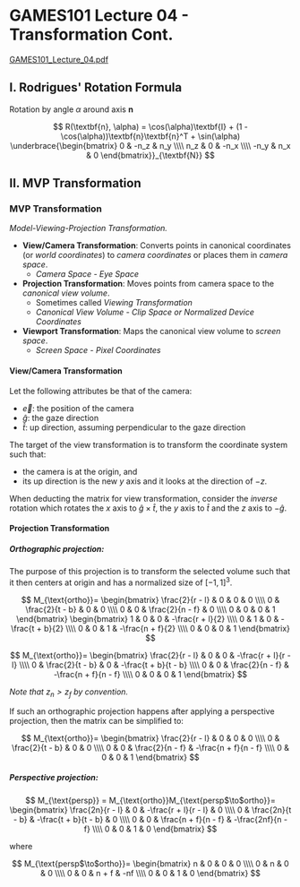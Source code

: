 # GAMES101 Lecture 04 - Transformation Cont.

[GAMES101_Lecture_04.pdf](https://sites.cs.ucsb.edu/~lingqi/teaching/resources/GAMES101_Lecture_04.pdf)

## I. Rodrigues' Rotation Formula

Rotation by angle $\alpha$ around axis $\textbf{n}$

$$
R(\textbf{n}, \alpha) = \cos(\alpha)\textbf{I} + (1 - \cos(\alpha))\textbf{n}\textbf{n}^T + \sin(\alpha)
\underbrace{\begin{bmatrix}
0 & -n_z & n_y \\\\
n_z & 0 & -n_x \\\\
-n_y & n_x & 0 
\end{bmatrix}}_{\textbf{N}}
$$


## II. MVP Transformation

### MVP Transformation

*Model-Viewing-Projection Transformation.*

- **View/Camera Transformation**: Converts points in canonical coordinates (or *world coordinates*) to *camera coordinates* or places them in *camera space*.
  - *Camera Space - Eye Space*
- **Projection Transformation**: Moves points from camera space to the *canonical view volume*.
  - Sometimes called *Viewing Transformation*
  - *Canonical View Volume - Clip Space or Normalized Device Coordinates*
- **Viewport Transformation**: Maps the canonical view volume to *screen space*.
  - *Screen Space - Pixel Coordinates*



#### View/Camera Transformation

Let the following attributes be that of the camera:

- $\vec{e}$: the position of the camera
- $\hat{g}$: the gaze direction
- $\hat{t}$: up direction, assuming perpendicular to the gaze direction

The target of the view transformation is to transform the coordinate system such that:

- the camera is at the origin, and
- its up direction is the new $y$ axis and it looks at the direction of $-z$.

When deducting the matrix for view transformation, consider the *inverse* rotation which rotates the $x$ axis to $\hat{g} \times \hat{t}$, the $y$ axis to $\hat{t}$ and the $z$ axis to $-\hat{g}$.



#### Projection Transformation

##### Orthographic projection:

The purpose of this projection is to transform the selected volume such that it then centers at origin and has a normalized size of $[-1, 1]^3$.

$$
M_{\text{ortho}}=
\begin{bmatrix}
\frac{2}{r - l} & 0 & 0 & 0 \\\\
0 & \frac{2}{t - b} & 0 & 0 \\\\
0 & 0 & \frac{2}{n - f} & 0 \\\\
0 & 0 & 0 & 1 
\end{bmatrix}
\begin{bmatrix}
1 & 0 & 0 & -\frac{r + l}{2} \\\\
0 & 1 & 0 & -\frac{t + b}{2} \\\\
0 & 0 & 1 & -\frac{n + f}{2} \\\\
0 & 0 & 0 & 1 
\end{bmatrix}
$$

$$
M_{\text{ortho}}=
\begin{bmatrix}
\frac{2}{r - l} & 0 & 0 & -\frac{r + l}{r - l} \\\\
0 & \frac{2}{t - b} & 0 & -\frac{t + b}{t - b} \\\\
0 & 0 & \frac{2}{n - f} & -\frac{n + f}{n - f} \\\\
0 & 0 & 0 & 1 
\end{bmatrix}
$$

*Note that $z_n > z_f$ by convention.*

If such an orthographic projection happens after applying a perspective projection, then the matrix can be simplified to:

$$
M_{\text{ortho}}=
\begin{bmatrix}
\frac{2}{r - l} & 0 & 0 & 0 \\\\
0 & \frac{2}{t - b} & 0 & 0 \\\\
0 & 0 & \frac{2}{n - f} & -\frac{n + f}{n - f} \\\\
0 & 0 & 0 & 1 
\end{bmatrix}
$$



##### Perspective projection:

$$
M_{\text{persp}} = M_{\text{ortho}}M_{\text{persp$\to$ortho}}=
\begin{bmatrix}
\frac{2n}{r - l} & 0 & -\frac{r + l}{r - l} & 0 \\\\
0 & \frac{2n}{t - b} & -\frac{t + b}{t - b} & 0 \\\\
0 & 0 & \frac{n + f}{n - f} & -\frac{2nf}{n - f} \\\\
0 & 0 & 1 & 0 
\end{bmatrix}
$$

where

$$
M_{\text{persp$\to$ortho}}=
\begin{bmatrix}
n & 0 & 0 & 0 \\\\
0 & n & 0 & 0 \\\\
0 & 0 & n + f & -nf \\\\
0 & 0 & 1 & 0 
\end{bmatrix}
$$
